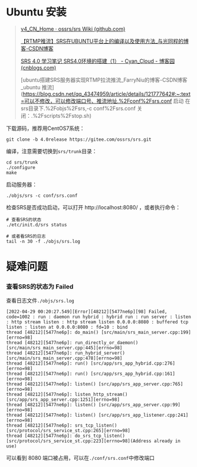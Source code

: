 # Ubuntu 安装

> [v4_CN_Home · ossrs/srs Wiki (github.com)](https://github.com/ossrs/srs/wiki/v4_CN_Home)
>
> [【RTMP推流】SRS在UBUNTU平台上的编译以及使用方法_与光同程的博客-CSDN博客](https://blog.csdn.net/yy197696/article/details/105750128)
>
> [SRS 4.0 学习笔记 SRS4.0环境的搭建（1） - Cyan_Cloud - 博客园 (cnblogs.com)](https://www.cnblogs.com/CyanCloud/p/14771076.html)
>
> [ubuntu搭建SRS服务器实现RTMP拉流推流_FarryNiu的博客-CSDN博客_ubuntu 推流](https://blog.csdn.net/qq_43474959/article/details/121777642#:~:text=可以不修改，可以修改端口号、推流地址.%2Fconf%2Fsrs.conf 启动 在srs目录下.%2Fobjs%2Fsrs,-c conf%2Fsrs.conf 关闭：.%2Fscripts%2Fstop.sh)

下载源码，推荐用CentOS7系统：

```
git clone -b 4.0release https://gitee.com/ossrs/srs.git
```

编译，注意需要切换到`srs/trunk`目录：

```
cd srs/trunk
./configure
make
```

启动服务器：

```
./objs/srs -c conf/srs.conf
```

检查SRS是否成功启动，可以打开 http://localhost:8080/ ，或者执行命令：

```
# 查看SRS的状态
./etc/init.d/srs status

# 或者看SRS的日志
tail -n 30 -f ./objs/srs.log
```

# 疑难问题

### 查看SRS的状态为 Failed

查看日志文件`./objs/srs.log`

```log
[2022-04-29 00:20:27.549][Error][48212][5477ne6p][98] Failed, code=1002 : run : daemon run hybrid : hybrid run : run server : listen : http stream listen : http stream listen 0.0.0.0:8080 : buffered tcp listen : listen at 0.0.0.0:8080 : fd=10 : bind
thread [48212][5477ne6p]: do_main() [src/main/srs_main_server.cpp:199][errno=98]
thread [48212][5477ne6p]: run_directly_or_daemon() [src/main/srs_main_server.cpp:445][errno=98]
thread [48212][5477ne6p]: run_hybrid_server() [src/main/srs_main_server.cpp:478][errno=98]
thread [48212][5477ne6p]: run() [src/app/srs_app_hybrid.cpp:276][errno=98]
thread [48212][5477ne6p]: run() [src/app/srs_app_hybrid.cpp:161][errno=98]
thread [48212][5477ne6p]: listen() [src/app/srs_app_server.cpp:765][errno=98]
thread [48212][5477ne6p]: listen_http_stream() [src/app/srs_app_server.cpp:1251][errno=98]
thread [48212][5477ne6p]: listen() [src/app/srs_app_server.cpp:99][errno=98]
thread [48212][5477ne6p]: listen() [src/app/srs_app_listener.cpp:241][errno=98]
thread [48212][5477ne6p]: srs_tcp_listen() [src/protocol/srs_service_st.cpp:265][errno=98]
thread [48212][5477ne6p]: do_srs_tcp_listen() [src/protocol/srs_service_st.cpp:223][errno=98](Address already in use)
```

可以看到 8080 端口被占用，可以在`./conf/srs.conf`中修改端口